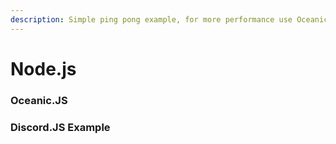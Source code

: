 ```yaml
---
description: Simple ping pong example, for more performance use Oceanic.JS
---
```


# Node.js

### Oceanic.JS&#x20;

### Discord.JS Example
